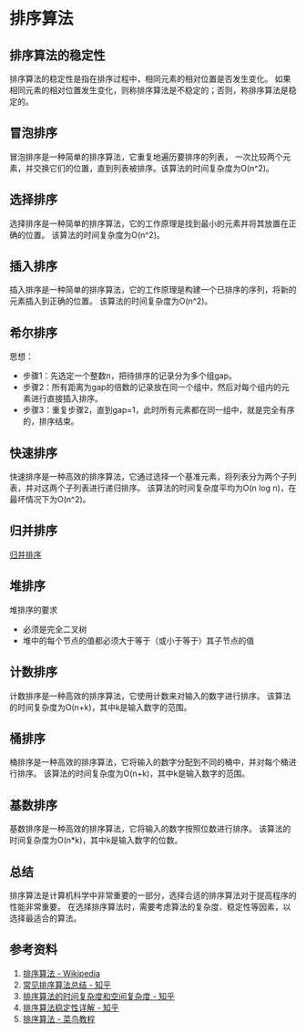 # 排序算法
## 排序算法的稳定性
排序算法的稳定性是指在排序过程中，相同元素的相对位置是否发生变化。
如果相同元素的相对位置发生变化，则称排序算法是不稳定的；否则，称排序算法是稳定的。

## 冒泡排序
冒泡排序是一种简单的排序算法，它重复地遍历要排序的列表，
一次比较两个元素，并交换它们的位置，直到列表被排序。该算法的时间复杂度为O(n^2)。

## 选择排序
选择排序是一种简单的排序算法，它的工作原理是找到最小的元素并将其放置在正确的位置。
该算法的时间复杂度为O(n^2)。

## 插入排序
插入排序是一种简单的排序算法，它的工作原理是构建一个已排序的序列，将新的元素插入到正确的位置。
该算法的时间复杂度为O(n^2)。

## 希尔排序
思想： 
* 步骤1：先选定一个整数n，把待排序的记录分为多个组gap。
* 步骤2：所有距离为gap的倍数的记录放在同一个组中，然后对每个组内的元素进行直接插入排序。
* 步骤3：重复步骤2，直到gap=1，此时所有元素都在同一组中，就是完全有序的，排序结束。

## 快速排序
快速排序是一种高效的排序算法，它通过选择一个基准元素，将列表分为两个子列表，并对这两个子列表进行递归排序。
该算法的时间复杂度平均为O(n log n)，在最坏情况下为O(n^2)。

## 归并排序
[归并排序](https://blog.csdn.net/justidle/article/details/104203958)

## 堆排序
堆排序的要求
* 必须是完全二叉树
* 堆中的每个节点的值都必须大于等于（或小于等于）其子节点的值

## 计数排序
计数排序是一种高效的排序算法，它使用计数来对输入的数字进行排序。
该算法的时间复杂度为O(n+k)，其中k是输入数字的范围。

## 桶排序
桶排序是一种高效的排序算法，它将输入的数字分配到不同的桶中，并对每个桶进行排序。
该算法的时间复杂度为O(n+k)，其中k是输入数字的范围。

## 基数排序
基数排序是一种高效的排序算法，它将输入的数字按照位数进行排序。
该算法的时间复杂度为O(n*k)，其中k是输入数字的位数。

## 总结
排序算法是计算机科学中非常重要的一部分，选择合适的排序算法对于提高程序的性能非常重要。
在选择排序算法时，需要考虑算法的复杂度、稳定性等因素，以选择最适合的算法。

## 参考资料
1. [排序算法 - Wikipedia](https://en.wikipedia.org/wiki/Sorting_algorithm)
2. [常见排序算法总结 - 知乎](https://zhuanlan.zhihu.com/p/34871009)
3. [排序算法的时间复杂度和空间复杂度 - 知乎](https://zhuanlan.zhihu.com/p/34871009)
4. [排序算法稳定性详解 - 知乎](https://zhuanlan.zhihu.com/p/34871009)
5. [排序算法 - 菜鸟教程](https://www.runoob.com/w3cnote/sort-algorithm.html)